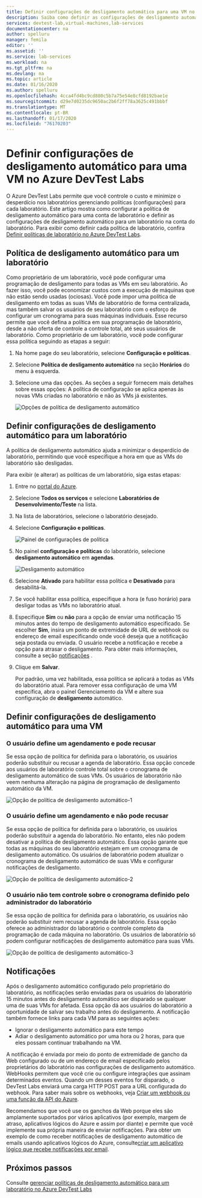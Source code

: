 ```yaml
---
title: Definir configurações de desligamento automático para uma VM no Azure DevTest Labs
description: Saiba como definir as configurações de desligamento automático para uma VM (máquina virtual) para que a VM seja desligada automaticamente quando não estiver em uso.
services: devtest-lab,virtual-machines,lab-services
documentationcenter: na
author: spelluru
manager: femila
editor: ''
ms.assetid: ''
ms.service: lab-services
ms.workload: na
ms.tgt_pltfrm: na
ms.devlang: na
ms.topic: article
ms.date: 01/16/2020
ms.author: spelluru
ms.openlocfilehash: 4cca4fd4bc9cd880c5b7a75e54e8cfd8192bae1e
ms.sourcegitcommit: d29e7d0235dc9650ac2b6f2ff78a3625c491bbbf
ms.translationtype: MT
ms.contentlocale: pt-BR
ms.lasthandoff: 01/17/2020
ms.locfileid: "76170203"
---
```

# <a name="configure-autoshutdown-settings-for-a-vm-in-azure-devtest-labs"></a>Definir configurações de desligamento automático para uma VM no Azure DevTest Labs
O Azure DevTest Labs permite que você controle o custo e minimize o desperdício nos laboratórios gerenciando políticas (configurações) para cada laboratório. Este artigo mostra como configurar a política de desligamento automático para uma conta de laboratório e definir as configurações de desligamento automático para um laboratório na conta do laboratório. Para exibir como definir cada política de laboratório, confira [Definir políticas de laboratório no Azure DevTest Labs](devtest-lab-set-lab-policy.md).  

## <a name="autoshutdown-policy-for-a-lab"></a>Política de desligamento automático para um laboratório
Como proprietário de um laboratório, você pode configurar uma programação de desligamento para todas as VMs em seu laboratório. Ao fazer isso, você pode economizar custos com a execução de máquinas que não estão sendo usadas (ociosas). Você pode impor uma política de desligamento em todas as suas VMs de laboratório de forma centralizada, mas também salvar os usuários de seu laboratório com o esforço de configurar um cronograma para suas máquinas individuais. Esse recurso permite que você defina a política em sua programação de laboratório, desde a não oferta de controle a controle total, até seus usuários de laboratório. Como proprietário de um laboratório, você pode configurar essa política seguindo as etapas a seguir:

1. Na home page do seu laboratório, selecione **Configuração e políticas**.
2. Selecione **Política de desligamento automático** na seção **Horários** do menu à esquerda.
3. Selecione uma das opções. As seções a seguir fornecem mais detalhes sobre essas opções: A política de configuração se aplica apenas às novas VMs criadas no laboratório e não às VMs já existentes. 

    ![Opções de política de desligamento automático](./media/devtest-lab-set-lab-policy/auto-shutdown-policy-options.png)

## <a name="configure-autoshutdown-settings-for-a-lab"></a>Definir configurações de desligamento automático para um laboratório
A política de desligamento automático ajuda a minimizar o desperdício de laboratório, permitindo que você especifique a hora em que as VMs do laboratório são desligadas.

Para exibir (e alterar) as políticas de um laboratório, siga estas etapas:

1. Entre no [portal do Azure](https://portal.azure.com).
2. Selecione **Todos os serviços** e selecione **Laboratórios de Desenvolvimento/Teste** na lista.
3. Na lista de laboratórios, selecione o laboratório desejado.   
4. Selecione **Configuração e políticas**.

    ![Painel de configurações de política](./media/devtest-lab-set-lab-policy/policies-menu.png)
5. No painel **configuração e políticas** do laboratório, selecione **desligamento automático** em **agendas**.
   
    ![Desligamento automático](./media/devtest-lab-set-lab-policy/auto-shutdown.png)
6. Selecione **Ativado** para habilitar essa política e **Desativado** para desabilitá-la.
7. Se você habilitar essa política, especifique a hora (e fuso horário) para desligar todas as VMs no laboratório atual.
8. Especifique **Sim** ou **não** para a opção de enviar uma notificação 15 minutos antes do tempo de desligamento automático especificado. Se escolher **Sim**, insira um ponto de extremidade de URL de webhook ou endereço de email especificando onde você deseja que a notificação seja postada ou enviada. O usuário recebe a notificação e recebe a opção para atrasar o desligamento. Para obter mais informações, consulte a seção [notificações](#notifications) . 
9. Clique em **Salvar**.

    Por padrão, uma vez habilitada, essa política se aplicará a todas as VMs do laboratório atual. Para remover essa configuração de uma VM específica, abra o painel Gerenciamento da VM e altere sua configuração de **desligamento** automático.

## <a name="configure-autoshutdown-settings-for-a-vm"></a>Definir configurações de desligamento automático para uma VM

### <a name="user-sets-a-schedule-and-can-opt-out"></a>O usuário define um agendamento e pode recusar
Se essa opção de política for definida para o laboratório, os usuários poderão substituir ou recusar a agenda de laboratório. Essa opção concede aos usuários de laboratório controle total sobre o cronograma de desligamento automático de suas VMs. Os usuários de laboratório não veem nenhuma alteração na página de programação de desligamento automático da VM.

![Opção de política de desligamento automático-1](./media/devtest-lab-set-lab-policy/auto-shutdown-policy-option-1.png)

### <a name="user-sets-a-schedule-and-cannot-opt-out"></a>O usuário define um agendamento e não pode recusar
Se essa opção de política for definida para o laboratório, os usuários poderão substituir a agenda do laboratório. No entanto, eles não podem desativar a política de desligamento automático. Essa opção garante que todas as máquinas do seu laboratório estejam em um cronograma de desligamento automático. Os usuários de laboratório podem atualizar o cronograma de desligamento automático de suas VMs e configurar notificações de desligamento.

![Opção de política de desligamento automático-2](./media/devtest-lab-set-lab-policy/auto-shutdown-policy-option-2.png)

### <a name="user-has-no-control-over-the-schedule-set-by-lab-admin"></a>O usuário não tem controle sobre o cronograma definido pelo administrador do laboratório
Se essa opção de política for definida para o laboratório, os usuários não poderão substituir nem recusar a agenda de laboratório. Essa opção oferece ao administrador do laboratório o controle completo da programação de cada máquina no laboratório. Os usuários de laboratório só podem configurar notificações de desligamento automático para suas VMs.

![Opção de política de desligamento automático-3](./media/devtest-lab-set-lab-policy/auto-shutdown-policy-option-3.png)

## <a name="notifications"></a>Notificações
Após o desligamento automático configurado pelo proprietário do laboratório, as notificações serão enviadas para os usuários do laboratório 15 minutos antes do desligamento automático ser disparado se qualquer uma de suas VMs for afetada. Essa opção dá aos usuários do laboratório a oportunidade de salvar seu trabalho antes do desligamento. A notificação também fornece links para cada VM para as seguintes ações:

- Ignorar o desligamento automático para este tempo
- Adiar o desligamento automático por uma hora ou 2 horas, para que eles possam continuar trabalhando na VM.

A notificação é enviada por meio do ponto de extremidade de gancho da Web configurado ou de um endereço de email especificado pelos proprietários do laboratório nas configurações de desligamento automático. WebHooks permitem que você crie ou configure integrações que assinam determinados eventos. Quando um desses eventos for disparado, o DevTest Labs enviará uma carga HTTP POST para a URL configurada do webhook. Para saber mais sobre os webhooks, veja [Criar um webhook ou uma função da API do Azure](../azure-functions/functions-create-a-web-hook-or-api-function.md). 

Recomendamos que você use os ganchos da Web porque eles são amplamente suportados por vários aplicativos (por exemplo, margem de atraso, aplicativos lógicos do Azure e assim por diante) e permite que você implemente sua própria maneira de enviar notificações. Para obter um exemplo de como receber notificações de desligamento automático de emails usando aplicativos lógicos do Azure, consulte[criar um aplicativo lógico que recebe notificações por email](devtest-lab-auto-shutdown.md#create-a-logic-app-that-receives-email-notifications). 


## <a name="next-steps"></a>Próximos passos
Consulte [gerenciar políticas de desligamento automático para um laboratório no Azure DevTest Labs](devtest-lab-auto-shutdown.md)
